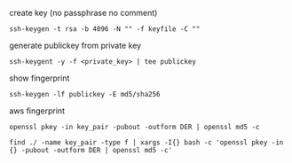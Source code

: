 create key (no passphrase no comment)
```
ssh-keygen -t rsa -b 4096 -N "" -f keyfile -C ""
```

generate publickey from private key
```
ssh-keygent -y -f <private_key> | tee publickey
```


show fingerprint
```
ssh-keygen -lf publickey -E md5/sha256
```

aws fingerprint
```
openssl pkey -in key_pair -pubout -outform DER | openssl md5 -c
```


```console
find ./ -name key_pair -type f | xargs -I{} bash -c 'openssl pkey -in {} -pubout -outform DER | openssl md5 -c'
```
